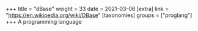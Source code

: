 +++
title = "dBase"
weight = 33
date = 2021-03-06
[extra]
link = "https://en.wikipedia.org/wiki/DBase"
[taxonomies]
groups = ["proglang"]
+++
A programming language

